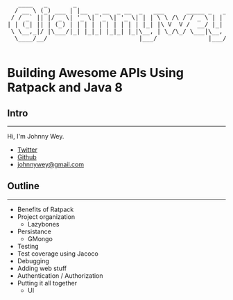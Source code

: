 <pre>
   ____   _       _                                          
  / __ \ (_) ___ | |__  _ __  _ __  _   ___      _____ _   _ 
 / / _` || |/ _ \| '_ \| '_ \| '_ \| | | \ \ /\ / / _ \ | | |
| | (_| || | (_) | | | | | | | | | | |_| |\ V  V /  __/ |_| |
 \ \__,_|/ |\___/|_| |_|_| |_|_| |_|\__, | \_/\_/ \___|\__, |
  \____/__/                         |___/              |___/ 

</pre>
# Building Awesome APIs Using Ratpack and Java 8
## Intro
---
Hi, I'm Johnny Wey.

* [Twitter](https://twitter.com/johnnywey)
* [Github](https://github.com/johnnywey)
* johnnywey@gmail.com

## Outline
---
* Benefits of Ratpack
* Project organization
	* Lazybones
* Persistance
	* GMongo
* Testing
* Test coverage using Jacoco
* Debugging
* Adding web stuff
* Authentication / Authorization
* Putting it all together
  * UI
